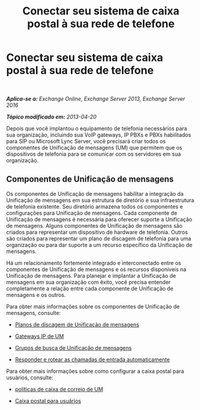 ﻿---
title: 'Conectar seu sistema de caixa postal à sua rede de telefone'
TOCTitle: Conectar seu sistema de caixa postal à sua rede de telefone
ms:assetid: b606b49d-5bd3-4321-ae77-99fa4604c875
ms:mtpsurl: https://technet.microsoft.com/pt-br/library/JJ673554(v=EXCHG.150)
ms:contentKeyID: 50486440
ms.date: 05/22/2018
mtps_version: v=EXCHG.150
ms.translationtype: MT
---

# Conectar seu sistema de caixa postal à sua rede de telefone

 

_**Aplica-se a:** Exchange Online, Exchange Server 2013, Exchange Server 2016_

_**Tópico modificado em:** 2013-04-20_

Depois que você implantou o equipamento de telefonia necessários para sua organização, incluindo sua VoIP gateways, IP PBXs e PBXs habilitados para SIP ou Microsoft Lync Server, você precisará criar todos os componentes de Unificação de mensagens (UM) que permitem que os dispositivos de telefonia para se comunicar com os servidores em sua organização.

## Componentes de Unificação de mensagens

Os componentes de Unificação de mensagens habilitar a integração da Unificação de mensagens em sua estrutura de diretório e sua infraestrutura de telefonia existente. Seu diretório armazena todos os componentes e configurações para Unificação de mensagens. Cada componente de Unificação de mensagens é necessária para oferecer suporte a Unificação de mensagens. Alguns componentes de Unificação de mensagens são criados para representar um dispositivo de hardware de telefonia. Outros são criados para representar um plano de discagem de telefonia para uma organização ou para dar suporte a um recurso específico da Unificação de mensagens.

Há um relacionamento fortemente integrado e interconectado entre os componentes de Unificação de mensagens e os recursos disponíveis na Unificação de mensagens. Para planejar e implantar a Unificação de mensagens em sua organização com êxito, você precisa entender completamente a relação entre cada componente de Unificação de mensagens e os outros.

Para obter mais informações sobre os componentes de Unificação de mensagens, consulte:

  - [Planos de discagem de Unificação de mensagens](um-dial-plans-exchange-2013-help.md)

  - [Gateways IP de UM](um-ip-gateways-exchange-2013-help.md)

  - [Grupos de busca de Unificação de mensagens](um-hunt-groups-exchange-2013-help.md)

  - [Responder e rotear as chamadas de entrada automaticamente](automatically-answer-and-route-incoming-calls-exchange-2013-help.md)

Para obter mais informações sobre como configurar a caixa postal para usuários, consulte:

  - [políticas de caixa de correio de UM](um-mailbox-policies-exchange-2013-help.md)

  - [Caixa postal para usuários](voice-mail-for-users-exchange-2013-help.md)

